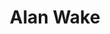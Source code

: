 ---
title: "Alan Wake"
categories:
  [
    Trauma,
    Mental Health,
    Disordered Thought,
    Highly Reviewed,
    Nova Loves,
  ]
image: "/assets/images/alan-wake.jpg"
visit: "https://www.remedygames.com/"
---
